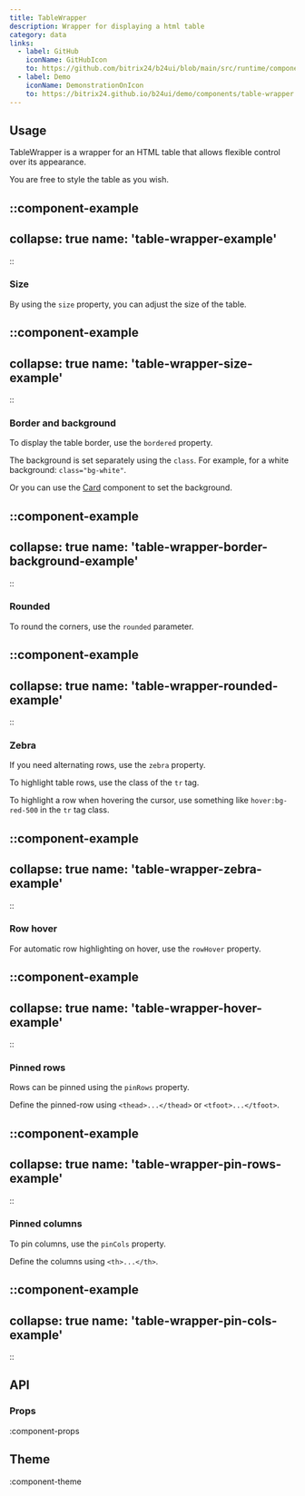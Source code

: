 ```yaml
---
title: TableWrapper
description: Wrapper for displaying a html table
category: data
links:
  - label: GitHub
    iconName: GitHubIcon
    to: https://github.com/bitrix24/b24ui/blob/main/src/runtime/components/TableWrapper.vue
  - label: Demo
    iconName: DemonstrationOnIcon
    to: https://bitrix24.github.io/b24ui/demo/components/table-wrapper
---
```


## Usage

TableWrapper is a wrapper for an HTML table that allows flexible control over its appearance.

You are free to style the table as you wish.

::component-example
---
collapse: true
name: 'table-wrapper-example'
---
::

### Size

By using the `size` property, you can adjust the size of the table.

::component-example
---
collapse: true
name: 'table-wrapper-size-example'
---
::

### Border and background

To display the table border, use the `bordered` property.

The background is set separately using the `class`. For example, for a white background: `class="bg-white"`.

Or you can use the [Card](/docs/components/card/) component to set the background.

::component-example
---
collapse: true
name: 'table-wrapper-border-background-example'
---
::

### Rounded

To round the corners, use the `rounded` parameter.

::component-example
---
collapse: true
name: 'table-wrapper-rounded-example'
---
::

### Zebra

If you need alternating rows, use the `zebra` property.

To highlight table rows, use the class of the `tr` tag.

To highlight a row when hovering the cursor, use something like `hover:bg-red-500` in the `tr` tag class.

::component-example
---
collapse: true
name: 'table-wrapper-zebra-example'
---
::

### Row hover

For automatic row highlighting on hover, use the `rowHover` property.

::component-example
---
collapse: true
name: 'table-wrapper-hover-example'
---
::

### Pinned rows

Rows can be pinned using the `pinRows` property.

Define the pinned-row using `<thead>...</thead>` or `<tfoot>...</tfoot>`.

::component-example
---
collapse: true
name: 'table-wrapper-pin-rows-example'
---
::

### Pinned columns

To pin columns, use the `pinCols` property.

Define the columns using `<th>...</th>`.

::component-example
---
collapse: true
name: 'table-wrapper-pin-cols-example'
---
::

## API

### Props

:component-props

## Theme

:component-theme
